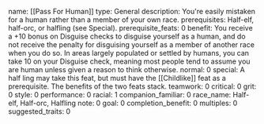 name: [[Pass For Human]]
type: General
description: You're easily mistaken for a human rather than a member of your own race.
prerequisites: Half-elf, half-orc, or halfling (see Special).
prerequisite_feats: 0
benefit: You receive a +10 bonus on Disguise checks to disguise yourself as a human, and do not receive the penalty for disguising yourself as a member of another race when you do so. In areas largely populated or settled by humans, you can take 10 on your Disguise check, meaning most people tend to assume you are human unless given a reason to think otherwise.
normal: 0
special: A half ling may take this feat, but must have the [[Childlike]] feat as a prerequisite. The benefits of the two feats stack.
teamwork: 0
critical: 0
grit: 0
style: 0
performance: 0
racial: 1
companion_familiar: 0
race_name: Half-elf, Half-orc, Halfling
note: 0
goal: 0
completion_benefit: 0
multiples: 0
suggested_traits: 0
